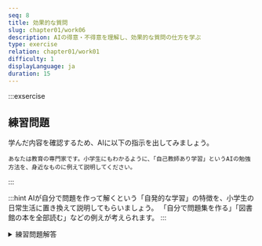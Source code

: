 ```yaml
---
seq: 8
title: 効果的な質問
slug: chapter01/work06
description: AIの得意・不得意を理解し、効果的な質問の仕方を学ぶ
type: exercise
relation: chapter01/work01
difficulty: 1
displayLanguage: ja
duration: 15
---
```


:::exsercise

## 練習問題

学んだ内容を確認するため、AIに以下の指示を出してみましょう。

```text
あなたは教育の専門家です。小学生にもわかるように、「自己教師あり学習」というAIの勉強方法を、身近なものに例えて説明してください。
```
:::

:::hint
AIが自分で問題を作って解くという「自発的な学習」の特徴を、小学生の日常生活に置き換えて説明してもらいましょう。
「自分で問題集を作る」「図書館の本を全部読む」などの例えが考えられます。
:::

<details>
<summary>練習問題解答</summary>

> こんにちは！AIがどうやって賢くなるか、説明するね。
>
> みんなは学校で、先生が「これが答えだよ」って教えてくれるよね。でも、AIの勉強方法は違うんだ。
>
> AIは、図書館にある本を全部読んで、自分でクイズを作るんだ。
>
> **自分でクイズを作る**
> 「ぼくは、りんごをたべた」という文を見つけたら、「たべた」を隠して「ぼくは、りんごを＿＿」というクイズにする。
>
> **自分で答え合わせ**
> そして、元の文章を見て「『たべた』が正解だ！」と確認する。
>
> これを何億回も繰り返すことで、言葉の使い方を覚えていくんだ。先生がいなくても自分で勉強できる、すごい方法だよね！

</details>
